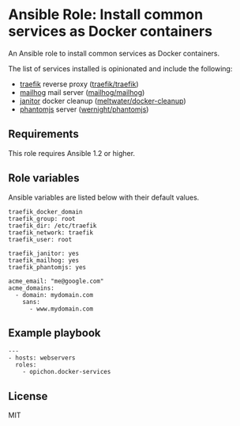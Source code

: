 # Ansible Role: Install common services as Docker containers

An Ansible role to install common services as Docker containers.

The list of services installed is opinionated and include the following:

* [traefik](https://github.com/containous/traefik) reverse proxy ([traefik/traefik](https://hub.docker.com/_/traefik/))
* [mailhog](https://github.com/mailhog/MailHog) mail server ([mailhog/mailhog](https://hub.docker.com/r/mailhog/mailhog/))
* [janitor](https://github.com/meltwater/docker-cleanup) docker cleanup ([meltwater/docker-cleanup](https://hub.docker.com/r/meltwater/docker-cleanup/))
* [phantomjs](http://phantomjs.org/) server ([wernight/phantomjs](https://hub.docker.com/r/wernight/phantomjs/))

## Requirements

This role requires Ansible 1.2 or higher.

## Role variables

Ansible variables are listed below with their default values.

```
traefik_docker_domain
traefik_group: root
traefik_dir: /etc/traefik
traefik_network: traefik
traefik_user: root

traefik_janitor: yes
traefik_mailhog: yes
traefik_phantomjs: yes

acme_email: "me@google.com"
acme_domains:
  - domain: mydomain.com
    sans:
      - www.mydomain.com
```

## Example playbook

```
---
- hosts: webservers
  roles:
  	- opichon.docker-services
```

## License

MIT

